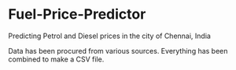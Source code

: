 # Fuel-Price-Predictor
Predicting Petrol and Diesel prices in the city of Chennai, India

Data has been procured from various sources. Everything has been combined to make a CSV file. 
